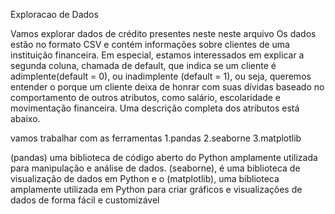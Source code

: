 Exploracao de Dados

Vamos explorar dados de crédito presentes neste neste arquivo Os dados estão no formato CSV e contém informações sobre clientes de uma instituição financeira. Em especial, estamos interessados em explicar a segunda coluna, chamada de default, que indica se um cliente é adimplente(default = 0), ou inadimplente (default = 1), ou seja, queremos entender o porque um cliente deixa de honrar com suas dívidas baseado no comportamento de outros atributos, como salário, escolaridade e movimentação financeira. Uma descrição completa dos atributos está abaixo.

vamos trabalhar com as ferramentas 1.pandas 2.seaborne 3.matplotlib

(pandas) uma biblioteca de código aberto do Python amplamente utilizada para manipulação e análise de dados. (seaborne), é uma biblioteca de visualização de dados em Python e o (matplotlib), uma biblioteca amplamente utilizada em Python para criar gráficos e visualizações de dados de forma fácil e customizável
